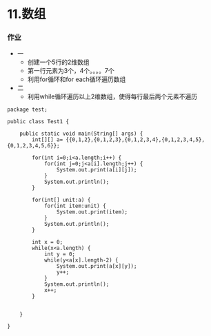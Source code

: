 # 11.数组

### 作业

* 一
  * 创建一个5行的2维数组
  * 第一行元素为3个，4个。。。。7个
  * 利用for循环和for each循环遍历数组
* 二
  * 利用while循环遍历以上2维数组，使得每行最后两个元素不遍历

```text
package test;

public class Test1 {

	public static void main(String[] args) {
		int[][] a= {{0,1,2},{0,1,2,3},{0,1,2,3,4},{0,1,2,3,4,5},{0,1,2,3,4,5,6}};
		
		for(int i=0;i<a.length;i++) {
			for(int j=0;j<a[i].length;j++) {
				System.out.print(a[i][j]);
			}
			System.out.println();
		}
	
		for(int[] unit:a) {
			for(int item:unit) {
				System.out.print(item);
			}
			System.out.println();
		}
			
		int x = 0;
		while(x<a.length) {
			int y = 0;
			while(y<a[x].length-2) {
				System.out.print(a[x][y]);
				y++;
			}
			System.out.println();
			x++;
		}
		
		
	}

}

```

